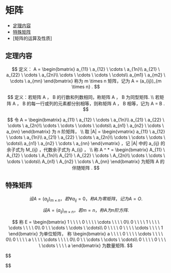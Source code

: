# 矩阵

* [定理内容](#定理内容)
* [特殊矩阵](#特殊矩阵)
* [矩阵的运算及性质]

## 定理内容

$$
定义： A = \begin{bmatrix}
a_{11} \ a_{12} \ \cdots \ a_{1n}\\
a_{21} \ a_{22} \ \cdots \ a_{2n}\\
\cdots \ \cdots \ \cdots \ \cdots\\
a_{m1} \ a_{m2} \ \cdots \ a_{mn}
\end{bmatrix}
称为 m \times n 矩阵，记为 A = (a_{ij})_{m \times n} .
$$

$$
定义：若矩阵 A ， B 的行数和列数相同，称矩阵 A ， B 为同型矩阵.
\\
若矩阵 A ， B 的每一行或列的元素都分别相等，则称矩阵 A ， B 相等，记为 A = B .
$$

$$
令 A = \begin{bmatrix}
a_{11} \ a_{12} \ \cdots \ a_{1n}\\
a_{21} \ a_{22} \ \cdots \ a_{2n}\\
\cdots \ \cdots \ \cdots \ \cdots\\
a_{n1} \ a_{n2} \ \cdots \ a_{nn}
\end{bmatrix} 为 n 阶矩阵，
\\
取 |A| = \begin{vmatrix}
a_{11} \ a_{12} \ \cdots \ a_{1n}\\
a_{21} \ a_{22} \ \cdots \ a_{2n}\\
\cdots \ \cdots \ \cdots \ \cdots\\
a_{n1} \ a_{n2} \ \cdots \ a_{nn}
\end{vmatrix} ，记 |A| 中的 a_{ij} 的余子式为 M_{ij} ，代数余子式为 A_{ij} ，
\\
称 A ^ * = \begin{bmatrix}
A_{11} \ A_{12} \ \cdots \ A_{1n}\\
A_{21} \ A_{22} \ \cdots \ A_{2n}\\
\cdots \ \cdots \ \cdots \ \cdots\\
A_{n1} \ A_{n2} \ \cdots \ A_{nn}
\end{bmatrix} 为矩阵 A 的伴随矩阵 .
$$

## 特殊矩阵

$$
设 A = (a_{ij})_{m \times n} ，若 \forall{a_{ij}} = 0 ，称 A 为零矩阵，记为 A = O .
$$

$$
设 A = (a_{ij})_{m \times n} ，若 m = n ，称 A 为 n 阶方阵.
$$

$$
称 E = \begin{bmatrix}
1 \ \ \ \ 0 \ \ \ \ \cdots \ \ \ \ 0\\
0 \ \ \ \ 1 \ \ \ \ \cdots \ \ \ \ 0\\
0 \ \ \cdots \ \cdots \ \cdots\\
0 \ \ \ \ 0 \ \ \ \ \cdots \ \ \ \ 1
\end{bmatrix} 为单位矩阵，
称 \begin{bmatrix}
a \ \ \ \ 0 \ \ \ \ \cdots \ \ \ \ 0\\
0 \ \ \ \ a \ \ \ \ \cdots \ \ \ \ 0\\
0 \ \ \cdots \ \cdots \ \cdots\\
0 \ \ \ \ 0 \ \ \ \ \cdots \ \ \ \ a
\end{bmatrix} 为数量矩阵.
$$

$$

$$



